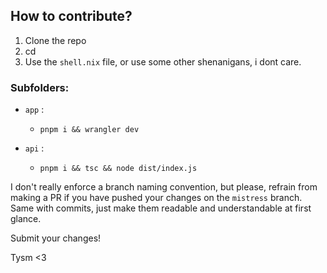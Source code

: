 ## How to contribute?
1. Clone the repo
2. cd
3. Use the `shell.nix` file, or use some other shenanigans, i dont care.

### Subfolders:
- `app` :
  - `pnpm i && wrangler dev`
 
- `api` :
  - `pnpm i && tsc && node dist/index.js`
 
I don't really enforce a branch naming convention, but please, refrain from making a PR if you have pushed your changes on the `mistress` branch.
Same with commits, just make them readable and understandable at first glance.

Submit your changes!

Tysm <3
